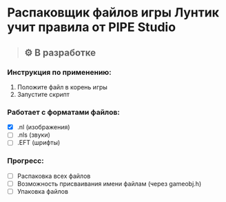 # Распаковщик файлов игры Лунтик учит правила от PIPE Studio
> ## ⚙️ В разработке

### Инструкция по применению:
1. Положите файл в корень игры
2. Запустите скрипт
   
### Работает с форматами файлов:
- [x] .nl (изображения)
- [ ] .nls (звуки)
- [ ] .EFT (шрифты)

### Прогресс:
- [ ] Распаковка всех файлов
- [ ] Возможность присваивания имени файлам (через gameobj.h)
- [ ] Упаковка файлов
